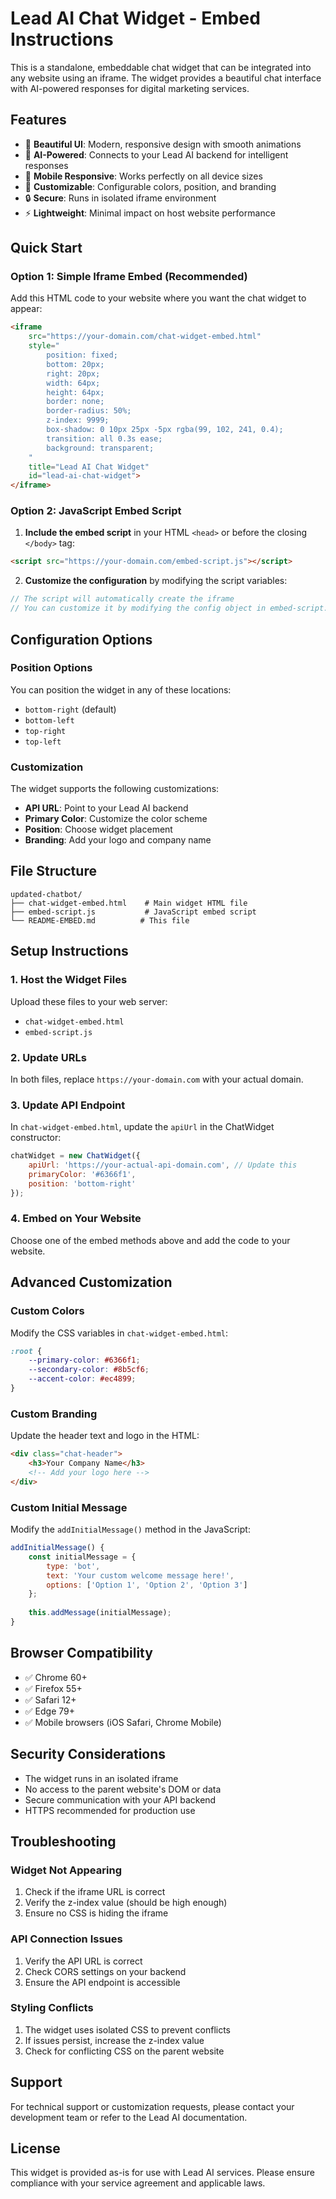 # Lead AI Chat Widget - Embed Instructions

This is a standalone, embeddable chat widget that can be integrated into any website using an iframe. The widget provides a beautiful chat interface with AI-powered responses for digital marketing services.

## Features

- 🎨 **Beautiful UI**: Modern, responsive design with smooth animations
- 🤖 **AI-Powered**: Connects to your Lead AI backend for intelligent responses
- 📱 **Mobile Responsive**: Works perfectly on all device sizes
- 🎯 **Customizable**: Configurable colors, position, and branding
- 🔒 **Secure**: Runs in isolated iframe environment
- ⚡ **Lightweight**: Minimal impact on host website performance

## Quick Start

### Option 1: Simple Iframe Embed (Recommended)

Add this HTML code to your website where you want the chat widget to appear:

```html
<iframe 
    src="https://your-domain.com/chat-widget-embed.html"
    style="
        position: fixed;
        bottom: 20px;
        right: 20px;
        width: 64px;
        height: 64px;
        border: none;
        border-radius: 50%;
        z-index: 9999;
        box-shadow: 0 10px 25px -5px rgba(99, 102, 241, 0.4);
        transition: all 0.3s ease;
        background: transparent;
    "
    title="Lead AI Chat Widget"
    id="lead-ai-chat-widget">
</iframe>
```

### Option 2: JavaScript Embed Script

1. **Include the embed script** in your HTML `<head>` or before the closing `</body>` tag:

```html
<script src="https://your-domain.com/embed-script.js"></script>
```

2. **Customize the configuration** by modifying the script variables:

```javascript
// The script will automatically create the iframe
// You can customize it by modifying the config object in embed-script.js
```

## Configuration Options

### Position Options

You can position the widget in any of these locations:

- `bottom-right` (default)
- `bottom-left`
- `top-right`
- `top-left`

### Customization

The widget supports the following customizations:

- **API URL**: Point to your Lead AI backend
- **Primary Color**: Customize the color scheme
- **Position**: Choose widget placement
- **Branding**: Add your logo and company name

## File Structure

```
updated-chatbot/
├── chat-widget-embed.html    # Main widget HTML file
├── embed-script.js           # JavaScript embed script
└── README-EMBED.md          # This file
```

## Setup Instructions

### 1. Host the Widget Files

Upload these files to your web server:
- `chat-widget-embed.html`
- `embed-script.js`

### 2. Update URLs

In both files, replace `https://your-domain.com` with your actual domain.

### 3. Update API Endpoint

In `chat-widget-embed.html`, update the `apiUrl` in the ChatWidget constructor:

```javascript
chatWidget = new ChatWidget({
    apiUrl: 'https://your-actual-api-domain.com', // Update this
    primaryColor: '#6366f1',
    position: 'bottom-right'
});
```

### 4. Embed on Your Website

Choose one of the embed methods above and add the code to your website.

## Advanced Customization

### Custom Colors

Modify the CSS variables in `chat-widget-embed.html`:

```css
:root {
    --primary-color: #6366f1;
    --secondary-color: #8b5cf6;
    --accent-color: #ec4899;
}
```

### Custom Branding

Update the header text and logo in the HTML:

```html
<div class="chat-header">
    <h3>Your Company Name</h3>
    <!-- Add your logo here -->
</div>
```

### Custom Initial Message

Modify the `addInitialMessage()` method in the JavaScript:

```javascript
addInitialMessage() {
    const initialMessage = {
        type: 'bot',
        text: 'Your custom welcome message here!',
        options: ['Option 1', 'Option 2', 'Option 3']
    };
    
    this.addMessage(initialMessage);
}
```

## Browser Compatibility

- ✅ Chrome 60+
- ✅ Firefox 55+
- ✅ Safari 12+
- ✅ Edge 79+
- ✅ Mobile browsers (iOS Safari, Chrome Mobile)

## Security Considerations

- The widget runs in an isolated iframe
- No access to the parent website's DOM or data
- Secure communication with your API backend
- HTTPS recommended for production use

## Troubleshooting

### Widget Not Appearing

1. Check if the iframe URL is correct
2. Verify the z-index value (should be high enough)
3. Ensure no CSS is hiding the iframe

### API Connection Issues

1. Verify the API URL is correct
2. Check CORS settings on your backend
3. Ensure the API endpoint is accessible

### Styling Conflicts

1. The widget uses isolated CSS to prevent conflicts
2. If issues persist, increase the z-index value
3. Check for conflicting CSS on the parent website

## Support

For technical support or customization requests, please contact your development team or refer to the Lead AI documentation.

## License

This widget is provided as-is for use with Lead AI services. Please ensure compliance with your service agreement and applicable laws.
